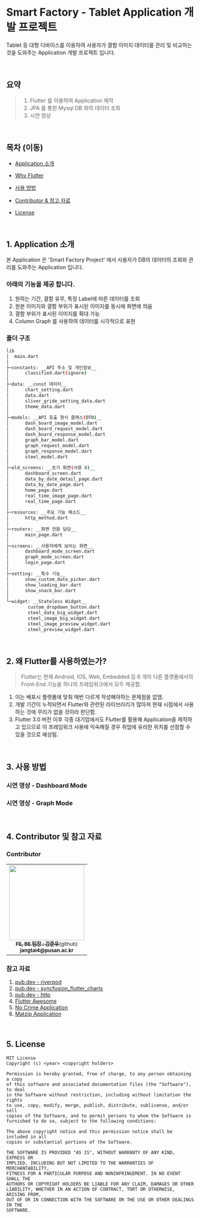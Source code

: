 # Smart Factory - Tablet Application 개발 프로젝트

Tablet 등 대형 디바이스를 이용하여 사용자가 결함 이미지 데이터를 관리 및 비교하는 것을 도와주는 Application 개발 프로젝트 입니다.

<br>

## 요약

> 1. Flutter 를 이용하여 Application 제작
> 2. JPA 를 통한 Mysql DB 와의 데이터 조회
> 3. 시연 영상

<br>

## 목차 (이동)

- [Application 소개](#1-application-소개)

- [Why Flutter](#2-왜-flutter를-사용하였는가)

- [사용 방법](#3-사용-방법)

- [Contributor & 참고 자료](#4-contributor-및-참고-자료)

- [License](#5-license)

<br>

## 1. Application 소개

본 Application 은 'Smart Factory Project' 에서 사용자가 DB의 데이터의 조회와 관리를 도와주는 Application 입니다.

### 아래의 기능을 제공 합니다.
1. 원하는 기간, 결함 유무, 특정 Label에 따른 데이터를 조회
2. 원본 이미지와 결함 부위가 표시된 이미지를 동시에 화면에 띄움
3. 결함 부위가 표시된 이미지를 확대 가능
4. Column Graph 를 사용하여 데이터를 시각적으로 표현

### 폴더 구조
```bash
lib
│  main.dart
│
├─constants: __API 주소 및 개인정보__
│      classified.dart(ignore)
│
├─data: __const 데이터__
│      chart_setting.dart
│      data.dart
│      sliver_gride_setting_data.dart
│      theme_data.dart
│
├─models: __API 호출 형식 클래스(DTO)__
│      dash_board_image_model.dart
│      dash_board_request_model.dart
│      dash_board_response_model.dart
│      graph_bar_model.dart
│      graph_request_model.dart
│      graph_response_model.dart
│      steel_model.dart
│
├─old_screens: __초기 화면(사용 X)__
│      dashboard_screen.dart
│      data_by_date_detail_page.dart
│      data_by_date_page.dart
│      home_page.dart
│      real_time_image_page.dart
│      real_time_page.dart
│
├─resources: __주요 기능 메소드__
│      http_method.dart
│
├─routers: __화면 전환 담당__
│      main_page.dart
│
├─screens: __사용자에게 보이는 화면__
│      dashboard_mode_screen.dart
│      graph_mode_screen.dart
│      login_page.dart
│
├─setting: __특수 기능__
│      show_custom_date_picker.dart
│      show_loading_bar.dart
│      show_snack_bar.dart
│
└─widget: __Stateless Widget__
        custom_dropdown_button.dart
        steel_data_big_widget.dart
        steel_image_big_widget.dart
        steel_image_preview_widget.dart
        steel_preview_widget.dart
```

<br>

## 2. 왜 Flutter를 사용하였는가?

> Flutter는 현재 Android, IOS, Web, Embedded 등 6 개의 다른 플랫폼에서의 Front-End 기능을 하나의 프레임워크에서 모두 제공함.

1. 이는 배포시 플랫폼에 맞춰 매번 다르게 작성해야하는 문제점을 없앰.
2. 개발 기간이 누적되면서 Flutter와 관련된 라이브러리가 많아져 현재 시점에서 사용하는 것에 무리가 없을 것이라 판단함.
3. Flutter 3.0 버전 이후 각종 대기업에서도 Flutter를 활용해 Application을 제작하고 있으므로 
이 프레임워크 사용에 익숙해질 경우 취업에 유리한 위치를 선점할 수 있을 것으로 예상됨.


<br>

## 3. 사용 방법

### 시연 영상 - Dashboard Mode

### 시연 영상 - Graph Mode

<br>

## 4. Contributor 및 참고 자료

### Contributor

<table>
  <tbody>
    <tr>
      <td align="center"><a href="https://github.com/June222"><img src="https://github.com/pnucse-capstone/capstone-2023-1-02/assets/76769044/e8eba3b2-7097-42fc-bb5a-61bfc2872998" width="200px;" alt=""/><br /><sub><b>FE, BE 팀장 : 강준우</b>(github)</sub></a><br /><sub><b>jangtai4@pusan.ac.kr</b></sub></a><br /></td>
  </tbody>
</table>

### 참고 자료

1. [pub.dev - riverpod](https://pub.dev/packages/flutter_riverpod)
2. [pub.dev - syncfusion_flutter_charts](https://pub.dev/packages/syncfusion_flutter_charts)
3. [pub.dev - http](https://pub.dev/packages/http)
4. [Flutter Awesome](https://flutterawesome.com/)
5. [No Crime Application](https://github.com/June222/No-Crime-App)
6. [Matzip Application](https://github.com/June222/matzip)

<br>

## 5. License

```
MIT License
Copyright (c) <year> <copyright holders>

Permission is hereby granted, free of charge, to any person obtaining a copy
of this software and associated documentation files (the "Software"), to deal
in the Software without restriction, including without limitation the rights
to use, copy, modify, merge, publish, distribute, sublicense, and/or sell
copies of the Software, and to permit persons to whom the Software is
furnished to do so, subject to the following conditions:

The above copyright notice and this permission notice shall be included in all
copies or substantial portions of the Software.

THE SOFTWARE IS PROVIDED "AS IS", WITHOUT WARRANTY OF ANY KIND, EXPRESS OR
IMPLIED, INCLUDING BUT NOT LIMITED TO THE WARRANTIES OF MERCHANTABILITY,
FITNESS FOR A PARTICULAR PURPOSE AND NONINFRINGEMENT. IN NO EVENT SHALL THE
AUTHORS OR COPYRIGHT HOLDERS BE LIABLE FOR ANY CLAIM, DAMAGES OR OTHER
LIABILITY, WHETHER IN AN ACTION OF CONTRACT, TORT OR OTHERWISE, ARISING FROM,
OUT OF OR IN CONNECTION WITH THE SOFTWARE OR THE USE OR OTHER DEALINGS IN THE
SOFTWARE.
```
